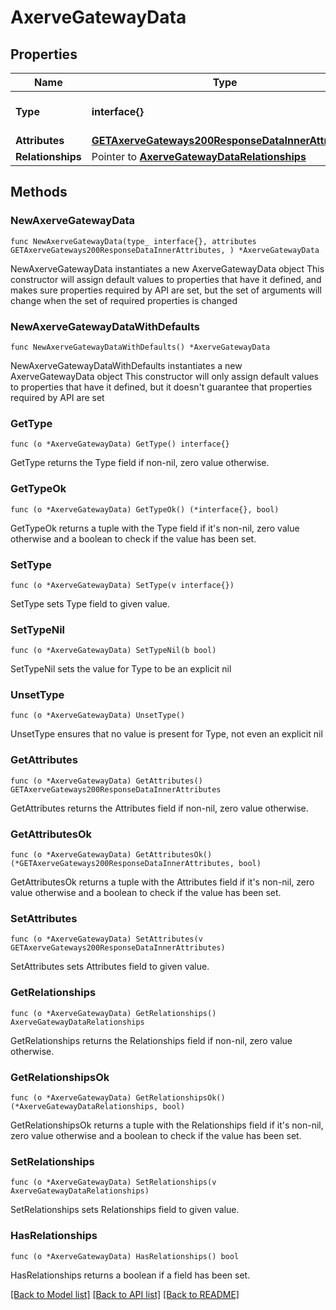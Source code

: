 # AxerveGatewayData

## Properties

Name | Type | Description | Notes
------------ | ------------- | ------------- | -------------
**Type** | **interface{}** | The resource&#39;s type | 
**Attributes** | [**GETAxerveGateways200ResponseDataInnerAttributes**](GETAxerveGateways200ResponseDataInnerAttributes.md) |  | 
**Relationships** | Pointer to [**AxerveGatewayDataRelationships**](AxerveGatewayDataRelationships.md) |  | [optional] 

## Methods

### NewAxerveGatewayData

`func NewAxerveGatewayData(type_ interface{}, attributes GETAxerveGateways200ResponseDataInnerAttributes, ) *AxerveGatewayData`

NewAxerveGatewayData instantiates a new AxerveGatewayData object
This constructor will assign default values to properties that have it defined,
and makes sure properties required by API are set, but the set of arguments
will change when the set of required properties is changed

### NewAxerveGatewayDataWithDefaults

`func NewAxerveGatewayDataWithDefaults() *AxerveGatewayData`

NewAxerveGatewayDataWithDefaults instantiates a new AxerveGatewayData object
This constructor will only assign default values to properties that have it defined,
but it doesn't guarantee that properties required by API are set

### GetType

`func (o *AxerveGatewayData) GetType() interface{}`

GetType returns the Type field if non-nil, zero value otherwise.

### GetTypeOk

`func (o *AxerveGatewayData) GetTypeOk() (*interface{}, bool)`

GetTypeOk returns a tuple with the Type field if it's non-nil, zero value otherwise
and a boolean to check if the value has been set.

### SetType

`func (o *AxerveGatewayData) SetType(v interface{})`

SetType sets Type field to given value.


### SetTypeNil

`func (o *AxerveGatewayData) SetTypeNil(b bool)`

 SetTypeNil sets the value for Type to be an explicit nil

### UnsetType
`func (o *AxerveGatewayData) UnsetType()`

UnsetType ensures that no value is present for Type, not even an explicit nil
### GetAttributes

`func (o *AxerveGatewayData) GetAttributes() GETAxerveGateways200ResponseDataInnerAttributes`

GetAttributes returns the Attributes field if non-nil, zero value otherwise.

### GetAttributesOk

`func (o *AxerveGatewayData) GetAttributesOk() (*GETAxerveGateways200ResponseDataInnerAttributes, bool)`

GetAttributesOk returns a tuple with the Attributes field if it's non-nil, zero value otherwise
and a boolean to check if the value has been set.

### SetAttributes

`func (o *AxerveGatewayData) SetAttributes(v GETAxerveGateways200ResponseDataInnerAttributes)`

SetAttributes sets Attributes field to given value.


### GetRelationships

`func (o *AxerveGatewayData) GetRelationships() AxerveGatewayDataRelationships`

GetRelationships returns the Relationships field if non-nil, zero value otherwise.

### GetRelationshipsOk

`func (o *AxerveGatewayData) GetRelationshipsOk() (*AxerveGatewayDataRelationships, bool)`

GetRelationshipsOk returns a tuple with the Relationships field if it's non-nil, zero value otherwise
and a boolean to check if the value has been set.

### SetRelationships

`func (o *AxerveGatewayData) SetRelationships(v AxerveGatewayDataRelationships)`

SetRelationships sets Relationships field to given value.

### HasRelationships

`func (o *AxerveGatewayData) HasRelationships() bool`

HasRelationships returns a boolean if a field has been set.


[[Back to Model list]](../README.md#documentation-for-models) [[Back to API list]](../README.md#documentation-for-api-endpoints) [[Back to README]](../README.md)


